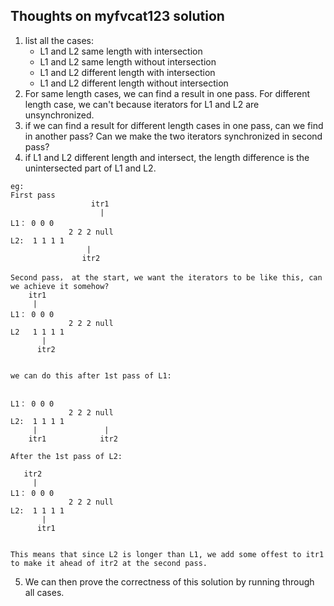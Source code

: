 ## Thoughts on myfvcat123 solution ##

1. list all the cases: 
   * L1 and L2 same length with intersection
   * L1 and L2 same length without intersection
   * L1 and L2 different length with intersection
   * L1 and L2 different length without intersection
2. For same length cases, we can find a result in one pass. For different length case, we can't because iterators for L1 and L2 are unsynchronized. 
3. if we can find a result for different length cases in one pass, can we find in another pass? Can we make the two iterators synchronized in second pass?
4. if L1 and L2 different length and intersect, the length difference is the unintersected part of L1 and L2.

```
eg: 
First pass  
                  itr1
                    |
L1： 0 0 0 
             2 2 2 null
L2:  1 1 1 1
                 |
                itr2

Second pass， at the start, we want the iterators to be like this, can we achieve it somehow? 
    itr1
     |
L1： 0 0 0  
             2 2 2 null
L2   1 1 1 1
       |
      itr2
      

we can do this after 1st pass of L1: 
           
           
L1： 0 0 0 
             2 2 2 null
L2:  1 1 1 1
     |               |
    itr1            itr2
    
After the 1st pass of L2:

   itr2
     |
L1： 0 0 0 
             2 2 2 null
L2:  1 1 1 1
       |
      itr1


This means that since L2 is longer than L1, we add some offest to itr1 to make it ahead of itr2 at the second pass. 
```

5. We can then prove the correctness of this solution by running through all cases. 
